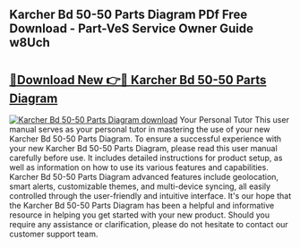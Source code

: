 ## Karcher Bd 50-50 Parts Diagram PDf Free Download - Part-VeS Service Owner Guide w8Uch

# <h2><a href="http://dfqw2iv.blite.top/?on=Karcher+Bd+50-50+Parts+Diagram">🔗Download New 👉🔴 Karcher Bd 50-50 Parts Diagram</a></h2>

[![Karcher Bd 50-50 Parts Diagram download](https://i.imgur.com/lujVjoI.png)](http://dfqw2iv.blite.top/?on=Karcher+Bd+50-50+Parts+Diagram)
Your Personal Tutor This user manual serves as your personal tutor in mastering the use of your new Karcher Bd 50-50 Parts Diagram. To ensure a successful experience with your new Karcher Bd 50-50 Parts Diagram, please read this user manual carefully before use. It includes detailed instructions for product setup, as well as information on how to use its various features and capabilities. Karcher Bd 50-50 Parts Diagram advanced features include geolocation, smart alerts, customizable themes, and multi-device syncing, all easily controlled through the user-friendly and intuitive interface. It's our hope that the Karcher Bd 50-50 Parts Diagram has been a helpful and informative resource in helping you get started with your new product. Should you require any assistance or clarification, please do not hesitate to contact our customer support team.
